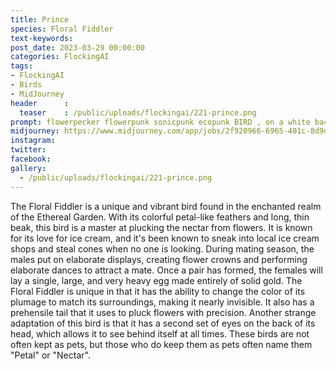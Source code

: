 ```yaml
---
title: Prince
species: Floral Fiddler
text-keywords: 
post_date: 2023-03-29 00:00:00
categories: FlockingAI
tags:
- FlockingAI
- Birds
- MidJourney 
header      :
  teaser    : /public/uploads/flockingai/221-prince.png
prompt: flowerpecker flowerpunk sonicpunk ecopunk BIRD , on a white background
midjourney: https://www.midjourney.com/app/jobs/2f920966-6965-401c-8d9d-6ef27c81142d
instagram: 
twitter: 
facebook: 
gallery: 
  - /public/uploads/flockingai/221-prince.png
---
```


The Floral Fiddler is a unique and vibrant bird found in the enchanted realm of the Ethereal Garden. With its colorful petal-like feathers and long, thin beak, this bird is a master at plucking the nectar from flowers. It is known for its love for ice cream, and it's been known to sneak into local ice cream shops and steal cones when no one is looking. During mating season, the males put on elaborate displays, creating flower crowns and performing elaborate dances to attract a mate. Once a pair has formed, the females will lay a single, large, and very heavy egg made entirely of solid gold. The Floral Fiddler is unique in that it has the ability to change the color of its plumage to match its surroundings, making it nearly invisible. It also has a prehensile tail that it uses to pluck flowers with precision. Another strange adaptation of this bird is that it has a second set of eyes on the back of its head, which allows it to see behind itself at all times. These birds are not often kept as pets, but those who do keep them as pets often name them "Petal" or "Nectar".
